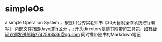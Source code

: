 # simpleOs
a simple Operation System ，按照川合秀实老师书《30天自制操作系统进行编写》
内部文件按照dayx进行区分 ，z开头directory是随书附带的工具包，如有疑问欢迎发送邮箱2742598536@qq.com
同时携带随书的Markdown笔记